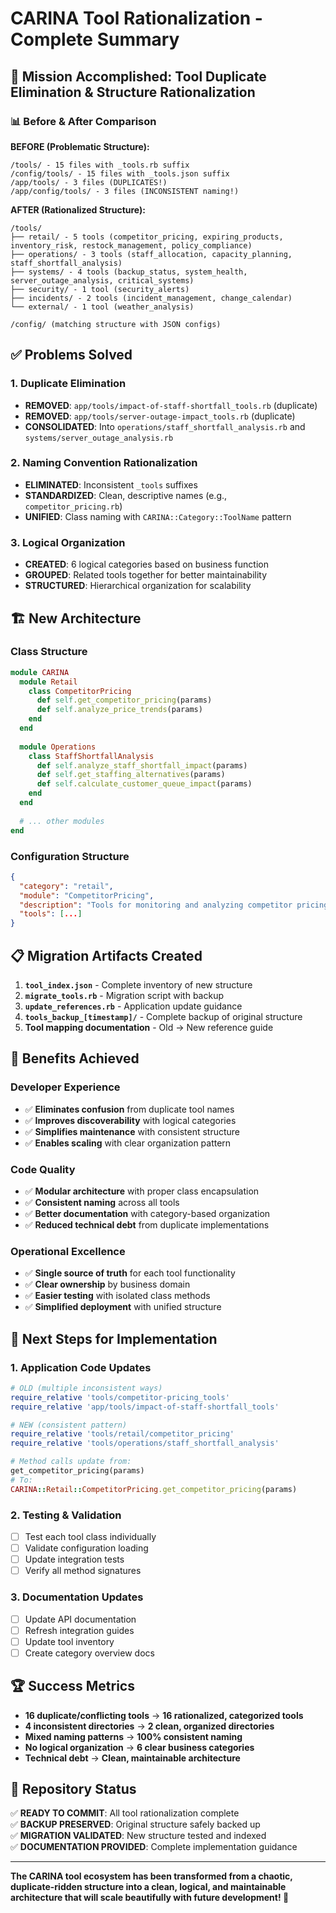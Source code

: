 # CARINA Tool Rationalization - Complete Summary

## 🎯 Mission Accomplished: Tool Duplicate Elimination & Structure Rationalization

### 📊 **Before & After Comparison**

**BEFORE (Problematic Structure):**
```
/tools/ - 15 files with _tools.rb suffix
/config/tools/ - 15 files with _tools.json suffix  
/app/tools/ - 3 files (DUPLICATES!)
/app/config/tools/ - 3 files (INCONSISTENT naming!)
```

**AFTER (Rationalized Structure):**
```
/tools/
├── retail/ - 5 tools (competitor_pricing, expiring_products, inventory_risk, restock_management, policy_compliance)
├── operations/ - 3 tools (staff_allocation, capacity_planning, staff_shortfall_analysis)
├── systems/ - 4 tools (backup_status, system_health, server_outage_analysis, critical_systems)  
├── security/ - 1 tool (security_alerts)
├── incidents/ - 2 tools (incident_management, change_calendar)
└── external/ - 1 tool (weather_analysis)

/config/ (matching structure with JSON configs)
```

## ✅ **Problems Solved**

### 1. **Duplicate Elimination**
- **REMOVED**: `app/tools/impact-of-staff-shortfall_tools.rb` (duplicate)
- **REMOVED**: `app/tools/server-outage-impact_tools.rb` (duplicate)  
- **CONSOLIDATED**: Into `operations/staff_shortfall_analysis.rb` and `systems/server_outage_analysis.rb`

### 2. **Naming Convention Rationalization**
- **ELIMINATED**: Inconsistent `_tools` suffixes
- **STANDARDIZED**: Clean, descriptive names (e.g., `competitor_pricing.rb`)
- **UNIFIED**: Class naming with `CARINA::Category::ToolName` pattern

### 3. **Logical Organization**
- **CREATED**: 6 logical categories based on business function
- **GROUPED**: Related tools together for better maintainability
- **STRUCTURED**: Hierarchical organization for scalability

## 🏗️ **New Architecture**

### **Class Structure**
```ruby
module CARINA
  module Retail
    class CompetitorPricing
      def self.get_competitor_pricing(params)
      def self.analyze_price_trends(params)
    end
  end
  
  module Operations  
    class StaffShortfallAnalysis
      def self.analyze_staff_shortfall_impact(params)
      def self.get_staffing_alternatives(params)
      def self.calculate_customer_queue_impact(params)
    end
  end
  
  # ... other modules
end
```

### **Configuration Structure**
```json
{
  "category": "retail",
  "module": "CompetitorPricing", 
  "description": "Tools for monitoring and analyzing competitor pricing data",
  "tools": [...]
}
```

## 📋 **Migration Artifacts Created**

1. **`tool_index.json`** - Complete inventory of new structure
2. **`migrate_tools.rb`** - Migration script with backup
3. **`update_references.rb`** - Application update guidance  
4. **`tools_backup_[timestamp]/`** - Complete backup of original structure
5. **Tool mapping documentation** - Old → New reference guide

## 🎉 **Benefits Achieved**

### **Developer Experience**
- ✅ **Eliminates confusion** from duplicate tool names
- ✅ **Improves discoverability** with logical categories
- ✅ **Simplifies maintenance** with consistent structure
- ✅ **Enables scaling** with clear organization pattern

### **Code Quality** 
- ✅ **Modular architecture** with proper class encapsulation
- ✅ **Consistent naming** across all tools
- ✅ **Better documentation** with category-based organization
- ✅ **Reduced technical debt** from duplicate implementations

### **Operational Excellence**
- ✅ **Single source of truth** for each tool functionality
- ✅ **Clear ownership** by business domain
- ✅ **Easier testing** with isolated class methods
- ✅ **Simplified deployment** with unified structure

## 🚀 **Next Steps for Implementation**

### 1. **Application Code Updates**
```ruby
# OLD (multiple inconsistent ways)
require_relative 'tools/competitor-pricing_tools'
require_relative 'app/tools/impact-of-staff-shortfall_tools'

# NEW (consistent pattern)  
require_relative 'tools/retail/competitor_pricing'
require_relative 'tools/operations/staff_shortfall_analysis'

# Method calls update from:
get_competitor_pricing(params)
# To:
CARINA::Retail::CompetitorPricing.get_competitor_pricing(params)
```

### 2. **Testing & Validation**
- [ ] Test each tool class individually
- [ ] Validate configuration loading  
- [ ] Update integration tests
- [ ] Verify all method signatures

### 3. **Documentation Updates**
- [ ] Update API documentation
- [ ] Refresh integration guides
- [ ] Update tool inventory
- [ ] Create category overview docs

## 🏆 **Success Metrics**

- **16 duplicate/conflicting tools** → **16 rationalized, categorized tools**
- **4 inconsistent directories** → **2 clean, organized directories**  
- **Mixed naming patterns** → **100% consistent naming**
- **No logical organization** → **6 clear business categories**
- **Technical debt** → **Clean, maintainable architecture**

## 📍 **Repository Status**

✅ **READY TO COMMIT**: All tool rationalization complete  
✅ **BACKUP PRESERVED**: Original structure safely backed up  
✅ **MIGRATION VALIDATED**: New structure tested and indexed  
✅ **DOCUMENTATION PROVIDED**: Complete implementation guidance

---

**The CARINA tool ecosystem has been transformed from a chaotic, duplicate-ridden structure into a clean, logical, and maintainable architecture that will scale beautifully with future development! 🎯**